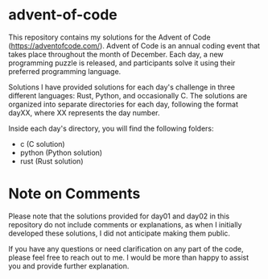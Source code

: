 # advent-of-code
This repository contains my solutions for the Advent of Code (https://adventofcode.com/). Advent of Code is an annual coding event that takes place throughout the month of December. Each day, a new programming puzzle is released, and participants solve it using their preferred programming language.

Solutions
I have provided solutions for each day's challenge in three different languages: Rust, Python, and occasionally C. The solutions are organized into separate directories for each day, following the format dayXX, where XX represents the day number.

Inside each day's directory, you will find the following folders:

- c (C solution)
- python (Python solution)
- rust (Rust solution)


# Note on Comments
Please note that the solutions provided for day01 and day02 in this repository do not include comments or explanations, as when I initially developed these solutions, I did not anticipate making them public.

If you have any questions or need clarification on any part of the code, please feel free to reach out to me. I would be more than happy to assist you and provide further explanation.

